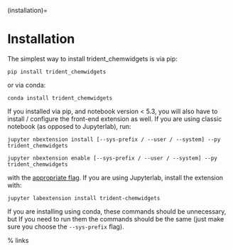 (installation)=

# Installation

The simplest way to install trident_chemwidgets is via pip:

```
pip install trident_chemwidgets
```

or via conda:

```
conda install trident_chemwidgets
```

If you installed via pip, and notebook version \< 5.3, you will also have to
install / configure the front-end extension as well. If you are using classic
notebook (as opposed to Jupyterlab), run:

```
jupyter nbextension install [--sys-prefix / --user / --system] --py trident_chemwidgets

jupyter nbextension enable [--sys-prefix / --user / --system] --py trident_chemwidgets
```

with the [appropriate flag]. If you are using Jupyterlab, install the extension
with:

```
jupyter labextension install trident-chemwidgets
```

If you are installing using conda, these commands should be unnecessary, but If
you need to run them the commands should be the same (just make sure you choose the
`--sys-prefix` flag).

% links

[appropriate flag]: https://jupyter-notebook.readthedocs.io/en/stable/extending/frontend_extensions.html#installing-and-enabling-extensions
